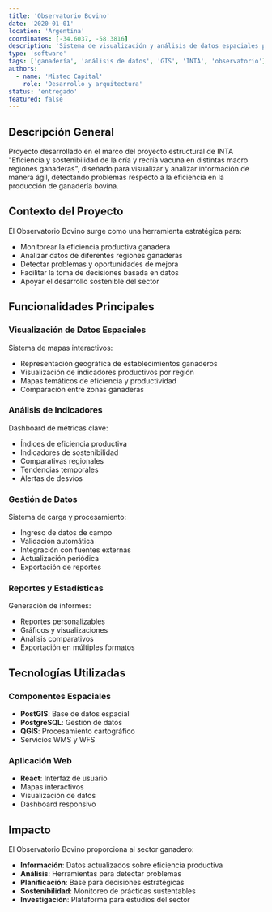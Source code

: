 ```yaml
---
title: 'Observatorio Bovino'
date: '2020-01-01'
location: 'Argentina'
coordinates: [-34.6037, -58.3816]
description: 'Sistema de visualización y análisis de datos espaciales para el seguimiento de eficiencia en la producción ganadera bovina en Argentina.'
type: 'software'
tags: ['ganadería', 'análisis de datos', 'GIS', 'INTA', 'observatorio']
authors:
  - name: 'Mistec Capital'
    role: 'Desarrollo y arquitectura'
status: 'entregado'
featured: false
---
```


## Descripción General

Proyecto desarrollado en el marco del proyecto estructural de INTA "Eficiencia y sostenibilidad de la cría y recría vacuna en distintas macro regiones ganaderas", diseñado para visualizar y analizar información de manera ágil, detectando problemas respecto a la eficiencia en la producción de ganadería bovina.

## Contexto del Proyecto

El Observatorio Bovino surge como una herramienta estratégica para:
- Monitorear la eficiencia productiva ganadera
- Analizar datos de diferentes regiones ganaderas
- Detectar problemas y oportunidades de mejora
- Facilitar la toma de decisiones basada en datos
- Apoyar el desarrollo sostenible del sector

## Funcionalidades Principales

### Visualización de Datos Espaciales

Sistema de mapas interactivos:
- Representación geográfica de establecimientos ganaderos
- Visualización de indicadores productivos por región
- Mapas temáticos de eficiencia y productividad
- Comparación entre zonas ganaderas

### Análisis de Indicadores

Dashboard de métricas clave:
- Índices de eficiencia productiva
- Indicadores de sostenibilidad
- Comparativas regionales
- Tendencias temporales
- Alertas de desvíos

### Gestión de Datos

Sistema de carga y procesamiento:
- Ingreso de datos de campo
- Validación automática
- Integración con fuentes externas
- Actualización periódica
- Exportación de reportes

### Reportes y Estadísticas

Generación de informes:
- Reportes personalizables
- Gráficos y visualizaciones
- Análisis comparativos
- Exportación en múltiples formatos

## Tecnologías Utilizadas

### Componentes Espaciales

- **PostGIS**: Base de datos espacial
- **PostgreSQL**: Gestión de datos
- **QGIS**: Procesamiento cartográfico
- Servicios WMS y WFS

### Aplicación Web

- **React**: Interfaz de usuario
- Mapas interactivos
- Visualización de datos
- Dashboard responsivo

## Impacto

El Observatorio Bovino proporciona al sector ganadero:

- **Información**: Datos actualizados sobre eficiencia productiva
- **Análisis**: Herramientas para detectar problemas
- **Planificación**: Base para decisiones estratégicas
- **Sostenibilidad**: Monitoreo de prácticas sustentables
- **Investigación**: Plataforma para estudios del sector
